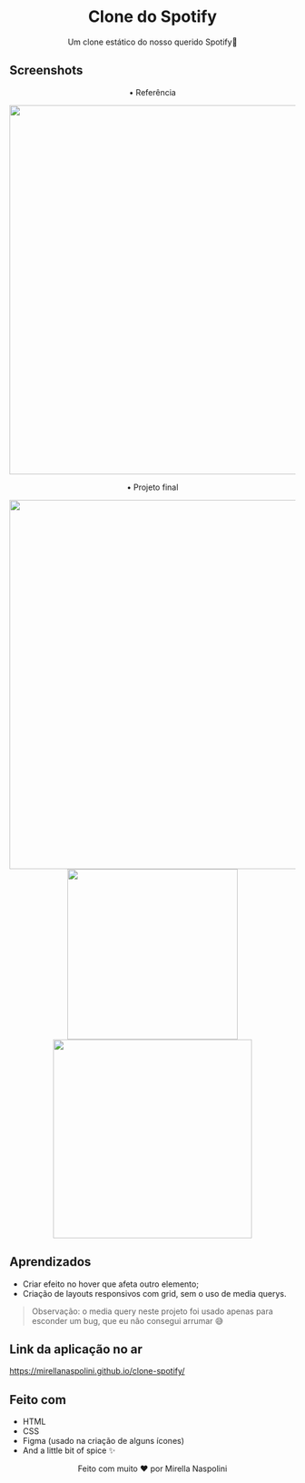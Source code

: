 <h1 align="center">Clone do Spotify</h1>
<p align="center">Um clone estático do nosso querido Spotify🎵</p>

## Screenshots

<p align="center"> • Referência</p>
<p align="center"><img align="center" width="650" src="https://i.imgur.com/4izHQvX.png"></p>
<p align="center"> • Projeto final</p> 
<p align="center"><img width="650" src="https://i.imgur.com/A0pxYXX.png">
  <br>
    <img width="300" src="https://i.imgur.com/HPMhTAU.png">
    <img width="350" src="https://i.imgur.com/KMTZCQM.png"></p>

## Aprendizados
- Criar efeito no hover que afeta outro elemento;
- Criação de layouts responsivos com grid, sem o uso de media querys.
> Observação: o media query neste projeto foi usado apenas para esconder um bug, que eu não consegui arrumar 😅

## Link da aplicação no ar
https://mirellanaspolini.github.io/clone-spotify/

## Feito com
- HTML
- CSS
- Figma (usado na criação de alguns ícones)
- And a little bit of spice ✨


<p align="center">Feito com muito ❤ por Mirella Naspolini</p>
